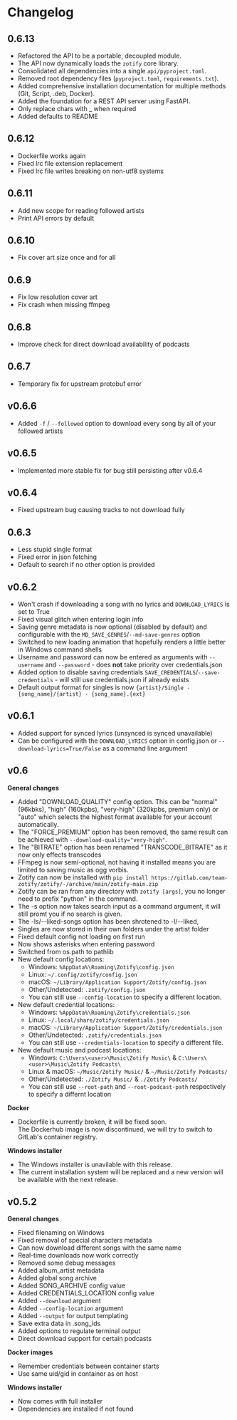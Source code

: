 # Changelog

## 0.6.13

- Refactored the API to be a portable, decoupled module.
- The API now dynamically loads the `zotify` core library.
- Consolidated all dependencies into a single `api/pyproject.toml`.
- Removed root dependency files (`pyproject.toml`, `requirements.txt`).
- Added comprehensive installation documentation for multiple methods (Git, Script, .deb, Docker).
- Added the foundation for a REST API server using FastAPI.
- Only replace chars with _ when required
- Added defaults to README

## 0.6.12

- Dockerfile works again
- Fixed lrc file extension replacement
- Fixed lrc file writes breaking on non-utf8 systems

## 0.6.11

- Add new scope for reading followed artists
- Print API errors by default

## 0.6.10

- Fix cover art size once and for all

## 0.6.9

- Fix low resolution cover art
- Fix crash when missing ffmpeg

## 0.6.8

- Improve check for direct download availability of podcasts

## 0.6.7

- Temporary fix for upstream protobuf error

## v0.6.6

- Added `-f` / `--followed` option to download every song by all of your followed artists

## v0.6.5

- Implemented more stable fix for bug still persisting after v0.6.4

## v0.6.4

- Fixed upstream bug causing tracks to not download fully

## 0.6.3

- Less stupid single format
- Fixed error in json fetching
- Default to search if no other option is provided

## v0.6.2

- Won't crash if downloading a song with no lyrics and `DOWNLOAD_LYRICS` is set to True
- Fixed visual glitch when entering login info
- Saving genre metadata is now optional (disabled by default) and configurable with the `MD_SAVE_GENRES`/`--md-save-genres` option
- Switched to new loading animation that hopefully renders a little better in Windows command shells
- Username and password can now be entered as arguments with `--username` and `--password` - does **not** take priority over credentials.json
- Added option to disable saving credentials `SAVE_CREDENTIALS`/`--save-credentials` - will still use credentials.json if already exists
- Default output format for singles is now `{artist}/Single - {song_name}/{artist} - {song_name}.{ext}`

## v0.6.1

- Added support for synced lyrics (unsynced is synced unavailable)
- Can be configured with the `DOWNLOAD_LYRICS` option in config.json or `--download-lyrics=True/False` as a command line argument

## v0.6

**General changes**

- Added "DOWNLOAD_QUALITY" config option. This can be "normal" (96kbks), "high" (160kpbs), "very-high" (320kpbs, premium only) or "auto" which selects the highest format available for your account automatically.
- The "FORCE_PREMIUM" option has been removed, the same result can be achieved with `--download-quality="very-high"`.
- The "BITRATE" option has been renamed "TRANSCODE_BITRATE" as it now only effects transcodes
- FFmpeg is now semi-optional, not having it installed means you are limited to saving music as ogg vorbis.
- Zotify can now be installed with `pip install https://gitlab.com/team-zotify/zotify/-/archive/main/zotify-main.zip`
- Zotify can be ran from any directory with `zotify [args]`, you no longer need to prefix "python" in the command.
- The -s option now takes search input as a command argument, it will still promt you if no search is given.
- The -ls/--liked-songs option has been shrotened to -l/--liked,
- Singles are now stored in their own folders under the artist folder
- Fixed default config not loading on first run
- Now shows asterisks when entering password
- Switched from os.path to pathlib
- New default config locations:
  - Windows: `%AppData%\Roaming\Zotify\config.json`
  - Linux: `~/.config/zotify/config.json`
  - macOS: `~/Library/Application Support/Zotify/config.json`
  - Other/Undetected: `.zotify/config.json`
  - You can still use `--config-location` to specify a different location.
- New default credential locations:
  - Windows: `%AppData%\Roaming\Zotify\credentials.json`
  - Linux: `~/.local/share/zotify/credentials.json`
  - macOS: `~/Library/Application Support/Zotify/credentials.json`
  - Other/Undetected: `.zotify/credentials.json`
  - You can still use `--credentials-location` to specify a different file.
- New default music and podcast locations:
  - Windows: `C:\Users\<user>\Music\Zotify Music\` & `C:\Users\<user>\Music\Zotify Podcasts\`
  - Linux & macOS: `~/Music/Zotify Music/` & `~/Music/Zotify Podcasts/`
  - Other/Undetected: `./Zotify Music/` & `./Zotify Podcasts/`
  - You can still use `--root-path` and `--root-podcast-path` respectively to specify a differnt location

**Docker**

- Dockerfile is currently broken, it will be fixed soon. \
The Dockerhub image is now discontinued, we will try to switch to GitLab's container registry.

**Windows installer**

- The Windows installer is unavilable with this release.
- The current installation system will be replaced and a new version will be available with the next release.

## v0.5.2

**General changes**

- Fixed filenaming on Windows
- Fixed removal of special characters metadata
- Can now download different songs with the same name
- Real-time downloads now work correctly
- Removed some debug messages
- Added album_artist metadata
- Added global song archive
- Added SONG_ARCHIVE config value
- Added CREDENTIALS_LOCATION config value
- Added `--download` argument
- Added `--config-location` argument
- Added `--output` for output templating
- Save extra data in .song_ids
- Added options to regulate terminal output
- Direct download support for certain podcasts  
  
**Docker images**

- Remember credentials between container starts
- Use same uid/gid in container as on host  
  
**Windows installer**

- Now comes with full installer
- Dependencies are installed if not found
